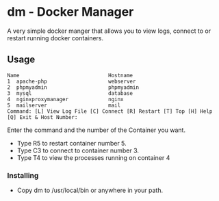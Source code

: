# dm - Docker Manager

A very simple docker manger that allows you to view logs, connect to or restart running docker containers.

## Usage
``` 
Name                             Hostname
1  apache-php                    webserver
2  phpmyadmin                    phpmyadmin
3  mysql                         database
4  nginxproxymanager             nginx
5  mailserver                    mail
Command: [L] View Log File [C] Connect [R] Restart [T] Top [H] Help [Q] Exit & Host Number:
```

Enter the command and the number of the Container you want.
* Type R5 to restart container number 5.
* Type C3 to connect to container number 3.
* Type T4 to view the processes running on container 4

### Installing
* Copy dm to /usr/local/bin or anywhere in your path.
